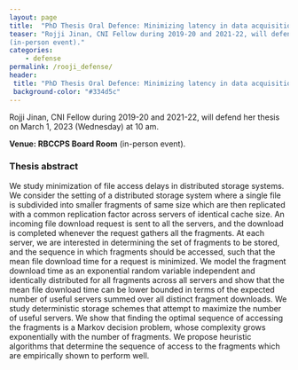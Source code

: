 ```yaml
---
layout: page
title:  "PhD Thesis Oral Defence: Minimizing latency in data acquisition, distributed processing, storage, and retrieval"
teaser: "Rojji Jinan, CNI Fellow during 2019-20 and 2021-22, will defend her thesis on March 1, 2023 (Wednesday) at 10 am.  Venue: RBCCPS Board Room
(in-person event)."
categories:
    - defense
permalink: /rooji_defense/
header:
 title: "PhD Thesis Oral Defence: Minimizing latency in data acquisition, distributed processing, storage, and retrieval"
 background-color: "#334d5c"
---
```


Rojji Jinan, CNI Fellow during 2019-20 and 2021-22, will defend her thesis on March 1, 2023 (Wednesday) at 10 am.

**Venue: RBCCPS Board Room** (in-person event).



### Thesis abstract
We study minimization of file access delays in distributed storage systems. We consider the setting of a distributed storage system where a single file is subdivided into smaller fragments of same size which are then replicated with a common replication factor across servers of identical cache size. An incoming file download request is sent to all the servers, and the download is completed whenever the request gathers all the fragments. At each server, we are interested in determining the set of fragments to be stored, and the sequence in which fragments should be accessed, such that the mean file download time for a request is minimized. We model the fragment download time as an exponential random variable independent and identically distributed for all fragments across all servers and show that the mean file download time can be lower bounded in terms of the expected number of useful servers summed over all distinct fragment downloads. We study deterministic storage schemes that attempt to maximize the number of useful servers. We show that finding the optimal sequence of accessing the fragments is a Markov decision problem, whose complexity grows exponentially with the number of fragments. We propose heuristic algorithms that determine the sequence of access to the fragments which are empirically shown to perform well.

